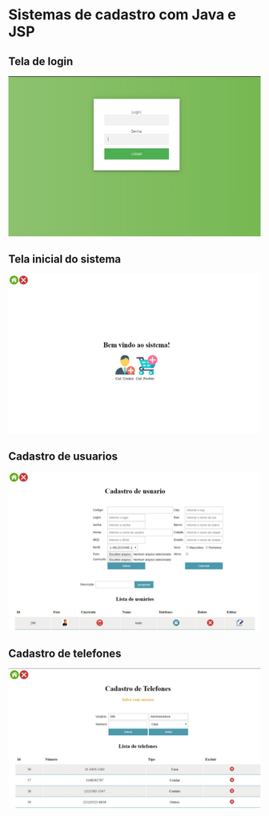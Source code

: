 # Sistemas de cadastro com Java e JSP

## Tela de login

![tela de login](https://github.com/victorvaz001/cadastro-java-jsp-servlets/blob/master/tela%20de%20login.jpg)


## Tela inicial do sistema
![Add Tela-Cadastro](https://github.com/victorvaz001/cadastro-java-jsp-servlets/blob/master/Tela-Cadastro-.jpg)

## Cadastro de usuarios
![Add cadatro-usuarios](https://github.com/victorvaz001/cadastro-java-jsp-servlets/blob/master/cadatro-usuarios-.jpg)

## Cadastro de telefones
![Add cadatro-telefones](https://github.com/victorvaz001/cadastro-java-jsp-servlets/blob/master/cadatro-telefones-.jpg)


